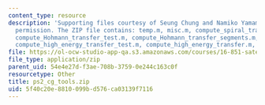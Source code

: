 ```yaml
---
content_type: resource
description: 'Supporting files courtesy of Seung Chung and Namiko Yamamoto. Used with
  permission. The ZIP file contains: temp.m, misc.m, compute_spiral_transfer.m, compute_impulsive_Delta_V_max.m,
  compute_Hohmann_transfer_test.m, compute_Hohmann_transfer_segments.m, compute_Hohmann_transfer.m,
  compute_high_energy_transfer_test.m, compute_high_energy_transfer.m, and compute_Delta_V_max_test.m.'
file: https://ol-ocw-studio-app-qa.s3.amazonaws.com/courses/16-851-satellite-engineering-fall-2003/5f40c20e8810099bd576ca03139f7116_ps2_cg_tools.zip
file_type: application/zip
parent_uid: 54e4e27d-f3ae-708b-3759-0e244c163c0f
resourcetype: Other
title: ps2_cg_tools.zip
uid: 5f40c20e-8810-099b-d576-ca03139f7116
---
```

